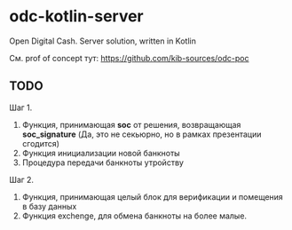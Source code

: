 # odc-kotlin-server
Open Digital Cash. Server solution, written in Kotlin

См. prof of concept тут: https://github.com/kib-sources/odc-poc


## TODO

Шаг 1.

1. Функция, принимающая **soc** от решения,
возвращающая **soc_signature**
(Да, это не секьюрно, но в рамках презентации сгодится)
1. Функция инициализации новой банкноты
1. Процедура передачи банкноты утройству

Шаг 2.

1.  Функция, принимающая целый блок для верификации и помещения в базу данных
1. Функция exchenge, для обмена банкноты на более малые.
